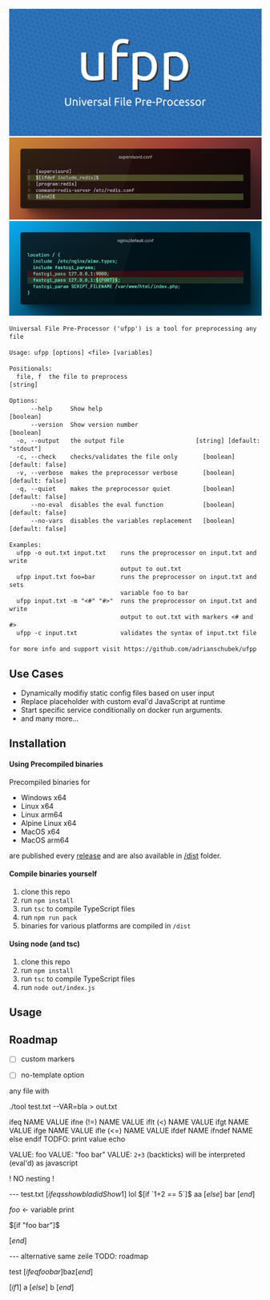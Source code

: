 ![](ufpp.png)
![](p1.png)
![](p2.png)
```
Universal File Pre-Processor ('ufpp') is a tool for preprocessing any file

Usage: ufpp [options] <file> [variables]

Positionals:
  file, f  the file to preprocess                                       [string]

Options:
      --help     Show help                                             [boolean]
      --version  Show version number                                   [boolean]
  -o, --output   the output file                    [string] [default: "stdout"]
  -c, --check    checks/validates the file only       [boolean] [default: false]
  -v, --verbose  makes the preprocessor verbose       [boolean] [default: false]
  -q, --quiet    makes the preprocessor quiet         [boolean] [default: false]
      --no-eval  disables the eval function           [boolean] [default: false]
      --no-vars  disables the variables replacement   [boolean] [default: false]

Examples:
  ufpp -o out.txt input.txt    runs the preprocessor on input.txt and write
                               output to out.txt
  ufpp input.txt foo=bar       runs the preprocessor on input.txt and sets
                               variable foo to bar
  ufpp input.txt -m "<#" "#>"  runs the preprocessor on input.txt and write
                               output to out.txt with markers <# and #>
  ufpp -c input.txt            validates the syntax of input.txt file

for more info and support visit https://github.com/adrianschubek/ufpp
```
## Use Cases
- Dynamically modifiy static config files based on user input
- Replace placeholder with custom eval'd JavaScript at runtime
- Start specific service conditionally on docker run arguments. 
- and many more...
## Installation

#### Using Precompiled binaries

Precompiled binaries for
- Windows x64
- Linux x64
- Linux arm64
- Alpine Linux x64
- MacOS x64
- MacOS arm64

are published every [release](https://github.com/adrianschubek/ufpp/releases) and are also available in [/dist](/dist/) folder.

#### Compile binaries yourself

1. clone this repo
2. run `npm install`
3. run `tsc` to compile TypeScript files
4. run `npm run pack`
5. binaries for various platforms are compiled in `/dist`

#### Using node (and tsc)

1. clone this repo
2. run `npm install`
3. run `tsc` to compile TypeScript files
4. run `node out/index.js`

## Usage



## Roadmap
- [ ] custom markers
- [ ] no-template option


any file with 

./tool test.txt --VAR=bla > out.txt

ifeq NAME VALUE
ifne (!=) NAME VALUE
iflt (<) NAME VALUE
ifgt NAME VALUE
ifge NAME VALUE
ifle (<=) NAME VALUE
ifdef NAME
ifndef NAME
else
endif
TODFO: print value echo

VALUE: foo
VALUE: "foo bar"
VALUE: `2+3` (backticks) will be interpreted (eval'd) as javascript

! NO nesting !

--- test.txt
$[ifeqs show bla didShow 1]$
  lol
$[if `1+2 == 5`]$
 aa
$[else]$
  bar
$[end]$

${foo}$ <- variable print

$[if "foo bar"]$

$[end]$

--- alternative same zeile TODO: roadmap

test $[ifeq foo bar]$baz$[end]$ 

$[if 1]$ 
a
$[else]$ 
b
$[end]$